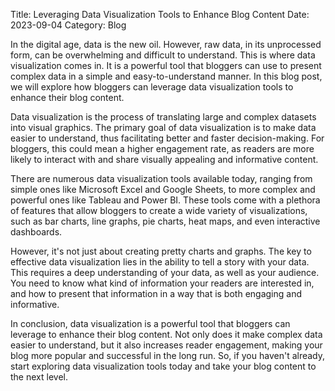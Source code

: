 Title: Leveraging Data Visualization Tools to Enhance Blog Content
Date: 2023-09-04
Category: Blog

In the digital age, data is the new oil. However, raw data, in its unprocessed form, can be overwhelming and difficult to understand. This is where data visualization comes in. It is a powerful tool that bloggers can use to present complex data in a simple and easy-to-understand manner. In this blog post, we will explore how bloggers can leverage data visualization tools to enhance their blog content.

Data visualization is the process of translating large and complex datasets into visual graphics. The primary goal of data visualization is to make data easier to understand, thus facilitating better and faster decision-making. For bloggers, this could mean a higher engagement rate, as readers are more likely to interact with and share visually appealing and informative content.

There are numerous data visualization tools available today, ranging from simple ones like Microsoft Excel and Google Sheets, to more complex and powerful ones like Tableau and Power BI. These tools come with a plethora of features that allow bloggers to create a wide variety of visualizations, such as bar charts, line graphs, pie charts, heat maps, and even interactive dashboards.

However, it's not just about creating pretty charts and graphs. The key to effective data visualization lies in the ability to tell a story with your data. This requires a deep understanding of your data, as well as your audience. You need to know what kind of information your readers are interested in, and how to present that information in a way that is both engaging and informative.

In conclusion, data visualization is a powerful tool that bloggers can leverage to enhance their blog content. Not only does it make complex data easier to understand, but it also increases reader engagement, making your blog more popular and successful in the long run. So, if you haven't already, start exploring data visualization tools today and take your blog content to the next level.